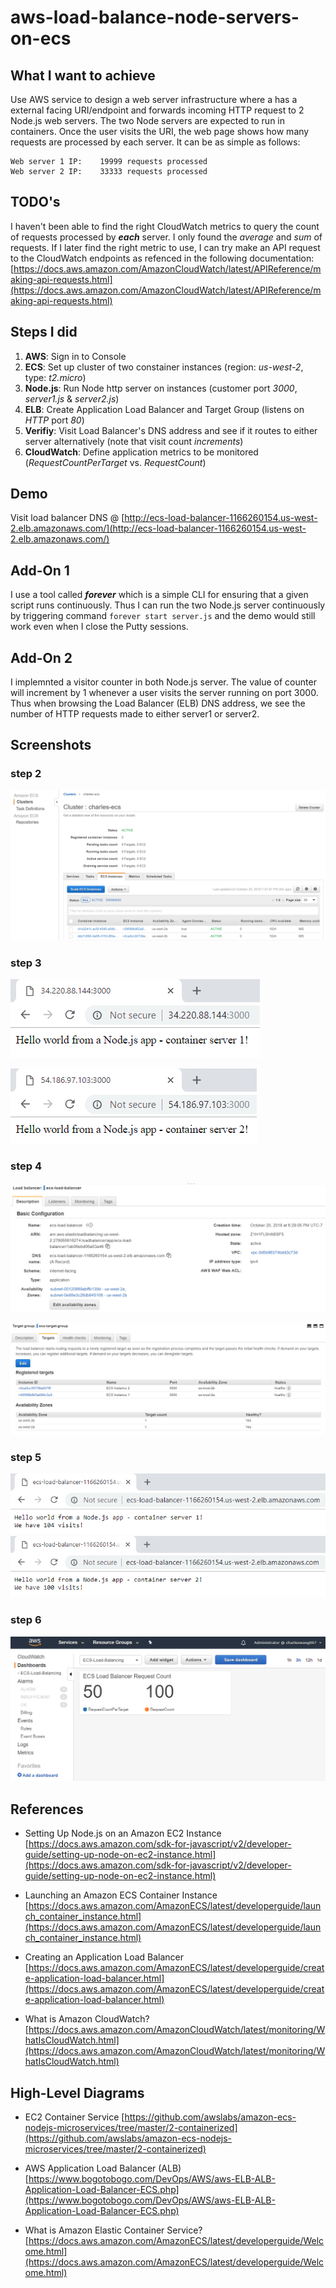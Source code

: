 # aws-load-balance-node-servers-on-ecs

## What I want to achieve

Use AWS service to design a web server infrastructure where a has a external facing URI/endpoint and forwards incoming HTTP request to 2 Node.js web servers. The two Node servers are expected to run in containers. Once the user visits the URI, the web page shows how many requests are processed by each server. It can be as simple as follows:

```
Web server 1 IP:    19999 requests processed
Web server 2 IP:    33333 requests processed
```

## TODO's

I haven't been able to find the right CloudWatch metrics to query the count of requests processed by **_each_** server. I only found the *average* and *sum* of requests. If I later find the right metric to use, I can try make an API request to the CloudWatch endpoints as refenced in the following documentation:
[https://docs.aws.amazon.com/AmazonCloudWatch/latest/APIReference/making-api-requests.html](https://docs.aws.amazon.com/AmazonCloudWatch/latest/APIReference/making-api-requests.html)

## Steps I did

1. **AWS**: Sign in to Console
2. **ECS**: Set up cluster of two constainer instances (region: *us-west-2*, type: *t2.micro*)
3. **Node.js**: Run Node http server on instances (customer port *3000*, *server1.js* & *server2.js*)
4. **ELB**: Create Application Load Balancer and Target Group (listens on *HTTP* port *80*)
5. **Verifiy**: Visit Load Balancer's DNS address and see if it routes to either server alternatively (note that visit count *increments*)
6. **CloudWatch**: Define application metrics to be monitored (*RequestCountPerTarget* vs. *RequestCount*)

## Demo

Visit load balancer DNS @ [http://ecs-load-balancer-1166260154.us-west-2.elb.amazonaws.com/](http://ecs-load-balancer-1166260154.us-west-2.elb.amazonaws.com/)

## Add-On 1

I use a tool called **_forever_** which is a simple CLI for ensuring that a given script runs continuously. Thus I can run the two Node.js server continuously by triggering command ```forever start server.js``` and the demo would still work even when I close the Putty sessions.

## Add-On 2

I implemnted a visitor counter in both Node.js server. The value of counter will increment by 1 whenever a user visits the server running on port 3000. Thus when browsing the Load Balancer (ELB) DNS address, we see the number of HTTP requests made to either server1 or server2.

## Screenshots

### step 2

![alt text](https://github.com/charleswang007/aws-load-balance-node-servers-on-ecs/blob/master/screenshots/ecs-cluster-2-instances.PNG "step2")

### step 3

![alt text](https://github.com/charleswang007/aws-load-balance-node-servers-on-ecs/blob/master/screenshots/node-server1.PNG "step3.1")

![alt text](https://github.com/charleswang007/aws-load-balance-node-servers-on-ecs/blob/master/screenshots/node-server2.PNG "step3.2")

### step 4

![alt text](https://github.com/charleswang007/aws-load-balance-node-servers-on-ecs/blob/master/screenshots/ecs-load-balancer.PNG "step4.1")

![alt text](https://github.com/charleswang007/aws-load-balance-node-servers-on-ecs/blob/master/screenshots/ecs-target-group-2-targets.PNG "step4.2")

### step 5

![alt text](https://github.com/charleswang007/aws-load-balance-node-servers-on-ecs/blob/master/screenshots/alb-to-server1-count.PNG "step5.1")
![alt text](https://github.com/charleswang007/aws-load-balance-node-servers-on-ecs/blob/master/screenshots/alb-to-server2-count.PNG "step5.2")

### step 6

![alt text](https://github.com/charleswang007/aws-load-balance-node-servers-on-ecs/blob/master/screenshots/aws-cloud-watch-new.PNG "step6")

## References

* Setting Up Node.js on an Amazon EC2 Instance
[https://docs.aws.amazon.com/sdk-for-javascript/v2/developer-guide/setting-up-node-on-ec2-instance.html](https://docs.aws.amazon.com/sdk-for-javascript/v2/developer-guide/setting-up-node-on-ec2-instance.html)

* Launching an Amazon ECS Container Instance
[https://docs.aws.amazon.com/AmazonECS/latest/developerguide/launch_container_instance.html](https://docs.aws.amazon.com/AmazonECS/latest/developerguide/launch_container_instance.html)

* Creating an Application Load Balancer
[https://docs.aws.amazon.com/AmazonECS/latest/developerguide/create-application-load-balancer.html](https://docs.aws.amazon.com/AmazonECS/latest/developerguide/create-application-load-balancer.html)

* What is Amazon CloudWatch?
[https://docs.aws.amazon.com/AmazonCloudWatch/latest/monitoring/WhatIsCloudWatch.html](https://docs.aws.amazon.com/AmazonCloudWatch/latest/monitoring/WhatIsCloudWatch.html)


## High-Level Diagrams

* EC2 Container Service
[https://github.com/awslabs/amazon-ecs-nodejs-microservices/tree/master/2-containerized](https://github.com/awslabs/amazon-ecs-nodejs-microservices/tree/master/2-containerized)

* AWS Application Load Balancer (ALB) 
[https://www.bogotobogo.com/DevOps/AWS/aws-ELB-ALB-Application-Load-Balancer-ECS.php](https://www.bogotobogo.com/DevOps/AWS/aws-ELB-ALB-Application-Load-Balancer-ECS.php)

* What is Amazon Elastic Container Service?
[https://docs.aws.amazon.com/AmazonECS/latest/developerguide/Welcome.html](https://docs.aws.amazon.com/AmazonECS/latest/developerguide/Welcome.html)